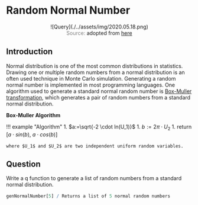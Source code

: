 # Random Normal Number

<span style="display:block;text-align:center">
![Query](./../assets/img/2020.05.18.png)
</span>
<span style="display:block;text-align:center"><font color="grey">Source: </font>adopted from <a href="https://miro.medium.com/max/1400/1*IZ2II2HYKeoMrdLU5jW6Dw.png">here</a></span>


## Introduction
Normal distribution is one of the most common distributions in statistics. Drawing one or multiple random numbers from a normal distribution is an often used technique in Monte Carlo simulation. Generating a random normal number is implemented in most programming languages. One algorithm used to generate a standard normal random number is [Box-Muller transformation][BoxMuller], which generates a pair of random numbers from a standard normal distribution.

**Box-Muller Algorithm**

!!! example "Algorithm"
    1. $a:=\sqrt{-2 \cdot ln(U_1)}$
    1. $b:=2 \pi \cdot U_2$
    1. return [$a \cdot sin(b)$, $a \cdot cos(b)$]

    where $U_1$ and $U_2$ are two independent uniform random variables.

## Question
Write a q function to generate a list of random numbers from a standard normal distribution.

```q
genNormalNumber[5] / Returns a list of 5 normal random numbers
```

[BoxMuller]: https://mathworld.wolfram.com/Box-MullerTransformation.html
